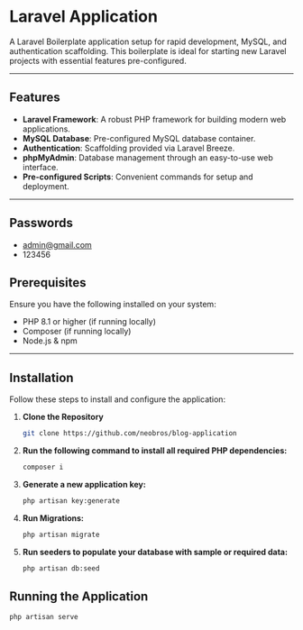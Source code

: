 # Laravel Application

A Laravel Boilerplate application setup for rapid development, MySQL, and authentication scaffolding. This boilerplate is ideal for starting new Laravel projects with essential features pre-configured.

---

## Features

-   **Laravel Framework**: A robust PHP framework for building modern web applications.
-   **MySQL Database**: Pre-configured MySQL database container.
-   **Authentication**: Scaffolding provided via Laravel Breeze.
-   **phpMyAdmin**: Database management through an easy-to-use web interface.
-   **Pre-configured Scripts**: Convenient commands for setup and deployment.

---

## Passwords

-   admin@gmail.com
-   123456

## Prerequisites

Ensure you have the following installed on your system:

-   PHP 8.1 or higher (if running locally)
-   Composer (if running locally)
-   Node.js & npm

---

## Installation

Follow these steps to install and configure the application:

1. **Clone the Repository**

    ```bash
    git clone https://github.com/neobros/blog-application

    ```

2. **Run the following command to install all required PHP dependencies:**

    ```bash
    composer i

    ```

3. **Generate a new application key:**

    ```bash
    php artisan key:generate

    ```

4. **Run Migrations:**

    ```bash
    php artisan migrate

    ```

5. **Run seeders to populate your database with sample or required data:**
    ```bash
    php artisan db:seed
    ```

## Running the Application

```bash
php artisan serve

```
